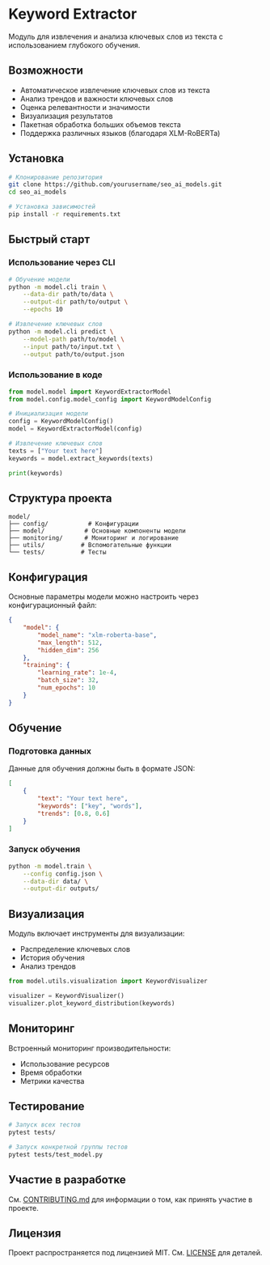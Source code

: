 # Keyword Extractor

Модуль для извлечения и анализа ключевых слов из текста с использованием глубокого обучения.

## Возможности

- Автоматическое извлечение ключевых слов из текста
- Анализ трендов и важности ключевых слов
- Оценка релевантности и значимости
- Визуализация результатов
- Пакетная обработка больших объемов текста
- Поддержка различных языков (благодаря XLM-RoBERTa)

## Установка

```bash
# Клонирование репозитория
git clone https://github.com/yourusername/seo_ai_models.git
cd seo_ai_models

# Установка зависимостей
pip install -r requirements.txt
```

## Быстрый старт

### Использование через CLI

```bash
# Обучение модели
python -m model.cli train \
    --data-dir path/to/data \
    --output-dir path/to/output \
    --epochs 10

# Извлечение ключевых слов
python -m model.cli predict \
    --model-path path/to/model \
    --input path/to/input.txt \
    --output path/to/output.json
```

### Использование в коде

```python
from model.model import KeywordExtractorModel
from model.config.model_config import KeywordModelConfig

# Инициализация модели
config = KeywordModelConfig()
model = KeywordExtractorModel(config)

# Извлечение ключевых слов
texts = ["Your text here"]
keywords = model.extract_keywords(texts)

print(keywords)
```

## Структура проекта

```
model/
├── config/           # Конфигурации
├── model/           # Основные компоненты модели
├── monitoring/      # Мониторинг и логирование
├── utils/          # Вспомогательные функции
└── tests/          # Тесты
```

## Конфигурация

Основные параметры модели можно настроить через конфигурационный файл:

```json
{
    "model": {
        "model_name": "xlm-roberta-base",
        "max_length": 512,
        "hidden_dim": 256
    },
    "training": {
        "learning_rate": 1e-4,
        "batch_size": 32,
        "num_epochs": 10
    }
}
```

## Обучение

### Подготовка данных

Данные для обучения должны быть в формате JSON:

```json
[
    {
        "text": "Your text here",
        "keywords": ["key", "words"],
        "trends": [0.8, 0.6]
    }
]
```

### Запуск обучения

```bash
python -m model.train \
    --config config.json \
    --data-dir data/ \
    --output-dir outputs/
```

## Визуализация

Модуль включает инструменты для визуализации:
- Распределение ключевых слов
- История обучения
- Анализ трендов

```python
from model.utils.visualization import KeywordVisualizer

visualizer = KeywordVisualizer()
visualizer.plot_keyword_distribution(keywords)
```

## Мониторинг

Встроенный мониторинг производительности:
- Использование ресурсов
- Время обработки
- Метрики качества

## Тестирование

```bash
# Запуск всех тестов
pytest tests/

# Запуск конкретной группы тестов
pytest tests/test_model.py
```

## Участие в разработке

См. [CONTRIBUTING.md](CONTRIBUTING.md) для информации о том, как принять участие в проекте.

## Лицензия

Проект распространяется под лицензией MIT. См. [LICENSE](LICENSE) для деталей.
